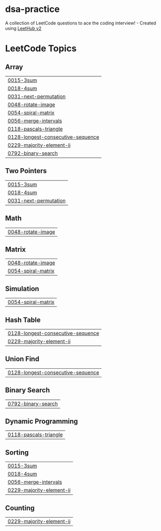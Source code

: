 # dsa-practice
A collection of LeetCode questions to ace the coding interview! - Created using [LeetHub v2](https://github.com/arunbhardwaj/LeetHub-2.0)

<!---LeetCode Topics Start-->
# LeetCode Topics
## Array
|  |
| ------- |
| [0015-3sum](https://github.com/HrithikSampson/dsa-practice/tree/master/0015-3sum) |
| [0018-4sum](https://github.com/HrithikSampson/dsa-practice/tree/master/0018-4sum) |
| [0031-next-permutation](https://github.com/HrithikSampson/dsa-practice/tree/master/0031-next-permutation) |
| [0048-rotate-image](https://github.com/HrithikSampson/dsa-practice/tree/master/0048-rotate-image) |
| [0054-spiral-matrix](https://github.com/HrithikSampson/dsa-practice/tree/master/0054-spiral-matrix) |
| [0056-merge-intervals](https://github.com/HrithikSampson/dsa-practice/tree/master/0056-merge-intervals) |
| [0118-pascals-triangle](https://github.com/HrithikSampson/dsa-practice/tree/master/0118-pascals-triangle) |
| [0128-longest-consecutive-sequence](https://github.com/HrithikSampson/dsa-practice/tree/master/0128-longest-consecutive-sequence) |
| [0229-majority-element-ii](https://github.com/HrithikSampson/dsa-practice/tree/master/0229-majority-element-ii) |
| [0792-binary-search](https://github.com/HrithikSampson/dsa-practice/tree/master/0792-binary-search) |
## Two Pointers
|  |
| ------- |
| [0015-3sum](https://github.com/HrithikSampson/dsa-practice/tree/master/0015-3sum) |
| [0018-4sum](https://github.com/HrithikSampson/dsa-practice/tree/master/0018-4sum) |
| [0031-next-permutation](https://github.com/HrithikSampson/dsa-practice/tree/master/0031-next-permutation) |
## Math
|  |
| ------- |
| [0048-rotate-image](https://github.com/HrithikSampson/dsa-practice/tree/master/0048-rotate-image) |
## Matrix
|  |
| ------- |
| [0048-rotate-image](https://github.com/HrithikSampson/dsa-practice/tree/master/0048-rotate-image) |
| [0054-spiral-matrix](https://github.com/HrithikSampson/dsa-practice/tree/master/0054-spiral-matrix) |
## Simulation
|  |
| ------- |
| [0054-spiral-matrix](https://github.com/HrithikSampson/dsa-practice/tree/master/0054-spiral-matrix) |
## Hash Table
|  |
| ------- |
| [0128-longest-consecutive-sequence](https://github.com/HrithikSampson/dsa-practice/tree/master/0128-longest-consecutive-sequence) |
| [0229-majority-element-ii](https://github.com/HrithikSampson/dsa-practice/tree/master/0229-majority-element-ii) |
## Union Find
|  |
| ------- |
| [0128-longest-consecutive-sequence](https://github.com/HrithikSampson/dsa-practice/tree/master/0128-longest-consecutive-sequence) |
## Binary Search
|  |
| ------- |
| [0792-binary-search](https://github.com/HrithikSampson/dsa-practice/tree/master/0792-binary-search) |
## Dynamic Programming
|  |
| ------- |
| [0118-pascals-triangle](https://github.com/HrithikSampson/dsa-practice/tree/master/0118-pascals-triangle) |
## Sorting
|  |
| ------- |
| [0015-3sum](https://github.com/HrithikSampson/dsa-practice/tree/master/0015-3sum) |
| [0018-4sum](https://github.com/HrithikSampson/dsa-practice/tree/master/0018-4sum) |
| [0056-merge-intervals](https://github.com/HrithikSampson/dsa-practice/tree/master/0056-merge-intervals) |
| [0229-majority-element-ii](https://github.com/HrithikSampson/dsa-practice/tree/master/0229-majority-element-ii) |
## Counting
|  |
| ------- |
| [0229-majority-element-ii](https://github.com/HrithikSampson/dsa-practice/tree/master/0229-majority-element-ii) |
<!---LeetCode Topics End-->